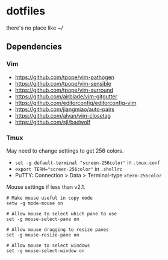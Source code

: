 # dotfiles

there's no place like ~/

## Dependencies

### Vim

- https://github.com/tpope/vim-pathogen
- https://github.com/tpope/vim-sensible
- https://github.com/tpope/vim-surround
- https://github.com/airblade/vim-gitgutter
- https://github.com/editorconfig/editorconfig-vim
- https://github.com/jiangmiao/auto-pairs
- https://github.com/alvan/vim-closetag
- https://github.com/sjl/badwolf

### Tmux

May need to change settings to get 256 colors.

  - `set -g default-terminal "screen-256color"` in `.tmux.conf`
  - `export TERM="screen-256color"` in `.shellrc`
  - PuTTY: Connection > Data > Terminal-type `xterm-256color`

Mouse settings if less than v2.1.

  ```
  # Make mouse useful in copy mode
  setw -g mode-mouse on

  # Allow mouse to select which pane to use
  set -g mouse-select-pane on

  # Allow mouse dragging to resize panes
  set -g mouse-resize-pane on

  # Allow mouse to select windows
  set -g mouse-select-window on
  ```
